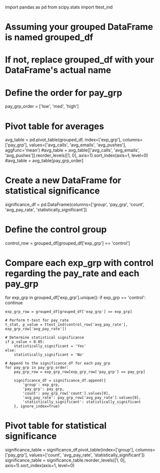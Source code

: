import pandas as pd
from scipy.stats import ttest_ind

# Assuming your grouped DataFrame is named grouped_df
# If not, replace grouped_df with your DataFrame's actual name

# Define the order for pay_grp
pay_grp_order = ['low', 'med', 'high']

# Pivot table for averages
avg_table = pd.pivot_table(grouped_df, index=['exp_grp'], columns=['pay_grp'], values=['avg_calls', 'avg_emails', 'avg_pushes'], aggfunc='mean')
#avg_table = avg_table[['avg_calls', 'avg_emails', 'avg_pushes']].reorder_levels([1, 0], axis=1).sort_index(axis=1, level=0)
#avg_table = avg_table[pay_grp_order]

# Create a new DataFrame for statistical significance
significance_df = pd.DataFrame(columns=['group', 'pay_grp', 'count', 'avg_pay_rate', 'statistically_significant'])

# Define the control group
control_row = grouped_df[grouped_df['exp_grp'] == 'control']

# Compare each exp_grp with control regarding the pay_rate and each pay_grp
for exp_grp in grouped_df['exp_grp'].unique():
    if exp_grp == 'control':
        continue

    exp_grp_row = grouped_df[grouped_df['exp_grp'] == exp_grp]

    # Perform t-test for pay_rate
    t_stat, p_value = ttest_ind(control_row['avg_pay_rate'], exp_grp_row['avg_pay_rate'])

    # Determine statistical significance
    if p_value < 0.05:
        statistically_significant = 'Yes'
    else:
        statistically_significant = 'No'

    # Append to the significance_df for each pay_grp
    for pay_grp in pay_grp_order:
        pay_grp_row = exp_grp_row[exp_grp_row['pay_grp'] == pay_grp]

        significance_df = significance_df.append({
            'group': exp_grp,
            'pay_grp': pay_grp,
            'count': pay_grp_row['count'].values[0],
            'avg_pay_rate': pay_grp_row['avg_pay_rate'].values[0],
            'statistically_significant': statistically_significant
        }, ignore_index=True)

# Pivot table for statistical significance
significance_table = significance_df.pivot_table(index=['group'], columns=['pay_grp'], values=['count', 'avg_pay_rate', 'statistically_significant'])
significance_table = significance_table.reorder_levels([1, 0], axis=1).sort_index(axis=1, level=0)

